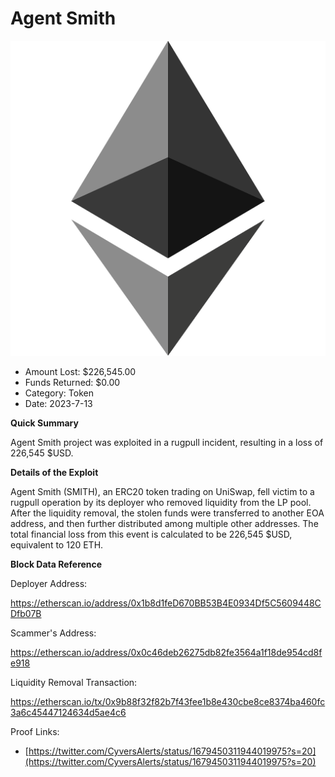 # Agent Smith
![Agent Smith](/rektimages/Agent-Smith-Rugpull.png)
- Amount Lost: $226,545.00
- Funds Returned: $0.00
- Category: Token
- Date: 2023-7-13

**Quick Summary**

Agent Smith project was exploited in a rugpull incident, resulting in a loss of 226,545 $USD.

  


 **Details of the Exploit**

Agent Smith (SMITH), an ERC20 token trading on UniSwap, fell victim to a rugpull operation by its deployer who removed liquidity from the LP pool. After the liquidity removal, the stolen funds were transferred to another EOA address, and then further distributed among multiple other addresses. The total financial loss from this event is calculated to be 226,545 $USD, equivalent to 120 ETH.

  


 **Block Data Reference**

Deployer Address:

https://etherscan.io/address/0x1b8d1feD670BB53B4E0934Df5C5609448CDfb07B

  


Scammer's Address:

https://etherscan.io/address/0x0c46deb26275db82fe3564a1f18de954cd8fe918

  


Liquidity Removal Transaction:

https://etherscan.io/tx/0x9b88f32f82b7f43fee1b8e430cbe8ce8374ba460fc3a6c45447124634d5ae4c6


Proof Links:
- [https://twitter.com/CyversAlerts/status/1679450311944019975?s=20](https://twitter.com/CyversAlerts/status/1679450311944019975?s=20)


